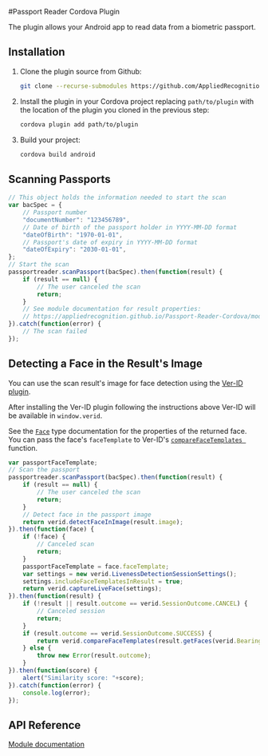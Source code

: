 #Passport Reader Cordova Plugin

The plugin allows your Android app to read data from a biometric passport.

## Installation

1. Clone the plugin source from Github:

	~~~bash
	git clone --recurse-submodules https://github.com/AppliedRecognition/Passport-Reader-Cordova.git
	~~~
1. Install the plugin in your Cordova project replacing `path/to/plugin` with the location of the plugin you cloned in the previous step:

	~~~bash
	cordova plugin add path/to/plugin
	~~~
1. Build your project:

	~~~bash
	cordova build android
	~~~

## Scanning Passports

~~~javascript
// This object holds the information needed to start the scan
var bacSpec = {
	// Passport number
	"documentNumber": "123456789",
	// Date of birth of the passport holder in YYYY-MM-DD format
	"dateOfBirth": "1970-01-01",
	// Passport's date of expiry in YYYY-MM-DD format
	"dateOfExpiry": "2030-01-01",
};
// Start the scan
passportreader.scanPassport(bacSpec).then(function(result) {
	if (result == null) {
		// The user canceled the scan
		return;
	}
	// See module documentation for result properties:
	// https://appliedrecognition.github.io/Passport-Reader-Cordova/module-passportreader.html
}).catch(function(error) {
	// The scan failed
});
~~~

## Detecting a Face in the Result's Image

You can use the scan result's image for face detection using the [Ver-ID plugin](https://github.com/AppliedRecognition/Ver-ID-Person-Cordova-Plugin).

After installing the Ver-ID plugin following the instructions above Ver-ID will be available in `window.verid`.

See the [`Face`](https://appliedrecognition.github.io/Ver-ID-Person-Cordova-Plugin/module-verid.html#~Face) type documentation for the properties of the returned face. You can pass the face's `faceTemplate` to Ver-ID's [`compareFaceTemplates `](https://appliedrecognition.github.io/Ver-ID-Person-Cordova-Plugin/module-verid.html#.compareFaceTemplates) function.

~~~javascript
var passportFaceTemplate;
// Scan the passport
passportreader.scanPassport(bacSpec).then(function(result) {
	if (result == null) {
		// The user canceled the scan
		return;
	}
	// Detect face in the passport image
	return verid.detectFaceInImage(result.image);
}).then(function(face) {
	if (!face) {
		// Canceled scan
		return;
	}
	passportFaceTemplate = face.faceTemplate;
	var settings = new verid.LivenessDetectionSessionSettings();
	settings.includeFaceTemplatesInResult = true;
	return verid.captureLiveFace(settings);
}).then(function(result) {
	if (!result || result.outcome == verid.SessionOutcome.CANCEL) {
		// Canceled session
		return;
	}
	if (result.outcome == verid.SessionOutcome.SUCCESS) {
		return verid.compareFaceTemplates(result.getFaces(verid.Bearing.STRAIGHT)[0].faceTemplate, passportFaceTemplate);
	} else {
		throw new Error(result.outcome);
	}
}).then(function(score) {
	alert("Similarity score: "+score);
}).catch(function(error) {
	console.log(error);
});
~~~


## API Reference

[Module documentation](https://appliedrecognition.github.io/Passport-Reader-Cordova/module-passportreader.html)